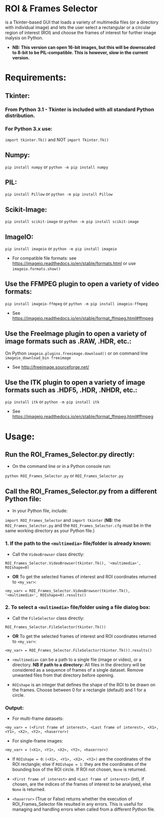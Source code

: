 # ROI & Frames Selector
is a Tkinter-based GUI that loads a variety of multimedia files (or a directory with individual image) and lets the user select a rectangular or a circular region of interest (ROI) and choose the frames of interest for further image inalysis on Python. 

* **NB: This version can open 16-bit images, but this will be downscaled to 8-bit to be PIL-compatible. This is however, slow in the current version.**

# Requirements:
## Tkinter:
### From Python 3.1 - Tkinter is included with all standard Python distribution.
### For Python 3.x use:
`import tkinter.Tk()` and NOT `import Tkinter.Tk()`

## Numpy:
`pip install numpy` or `python -m pip install numpy`

## PIL:
`pip install Pillow` or `python -m pip install Pillow`

## Scikit-Image:
`pip install scikit-image` or `python -m pip install scikit-image`

## ImageIO:
`pip install imageio` or `python -m pip install imageio`
* For compatible file formats: see https://imageio.readthedocs.io/en/stable/formats.html or use `imageio.formats.show()`

## Use the FFMPEG plugin to open a variety of video formats:
`pip install imageio-ffmpeg` or
`python -m pip install imageio-ffmpeg`
* See https://imageio.readthedocs.io/en/stable/format_ffmpeg.html#ffmpeg

## Use the FreeImage plugin to open a variety of image formats such as .RAW, .HDR, etc.:
On Python `imageio.plugins.freeimage.download()` or on command line `imageio_download_bin freeimage`
* See http://freeimage.sourceforge.net/

## Use the ITK plugin to open a variety of image formats such as .HDF5, .HDR, .NHDR, etc.:
`pip install itk` or `python -m pip install itk`
* See https://imageio.readthedocs.io/en/stable/format_ffmpeg.html#ffmpeg

# Usage:
## Run the ROI_Frames_Selector.py directly:
* On the command line or in a Python console run:

`python ROI_Frames_Selector.py` or `ROI_Frames_Selector.py`

## Call the ROI_Frames_Selector.py from a different Python file:
* In your Python file, include:

`import ROI_Frames_Selector` and `import tkinter` (**NB:** the `ROI_Frames_Selector.py` and the `ROI_Frames_Selector.cfg` must be in the same working directory as your Python file.)

### 1. If the path to the `<multimedia>` file/folder is already known:

* Call the `VideoBrowser` class directly:

`ROI_Frames_Selector.VideoBrowser(tkinter.Tk(), '<multimedia>', ROIshape=0)`

* **OR** To get the selected frames of interest and ROI coordinates returned to `<my_var>`:

`<my_var> = ROI_Frames_Selector.VideoBrowser(tkinter.Tk(), '<multimedia>', ROIshape=0).results()`

### 2. To select a `<multimedia>` file/folder using a file dialog box:

* Call the `FileSelector` class directly:

`ROI_Frames_Selector.FileSelector(tkinter.Tk())`

* **OR** To get the selected frames of interest and ROI coordinates returned to `<my_var>`:

`<my_var> = ROI_Frames_Selector.FileSelector(tkinter.Tk()).results()`

* `<multimedia>` can be a path to a single file (image or video), or a directory. **NB if path to a directory:** All files in the directory will be considered as a sequence of frames of a single dataset. Remove unwanted files from that directory before opening.

* `ROIshape` is an integer that defines the shape of the ROI to be drawn on the frames. Choose between 0 for a rectangle (default) and 1 for a circle.

### Output:
* For multi-frame datasets:

`<my_var> = (<First frame of interest>, <Last frame of interest>, <X1>, <Y1>, <X2>, <Y2>, <haserror>)`

* For single-frame images:

`<my_var> = (<X1>, <Y1>, <X2>, <Y2>, <haserror>)`

* If `ROIshape = 0`: `(<X1>, <Y1>, <X2>, <Y2>)` are the coordinates of the ROI rectangle; else if `ROIshape = 1`: they are the coordinates of the bounding box of the ROI circle. If ROI not chosen, `None` is returned.

* `<First frame of interest>` and `<Last frame of interest>` (int), if chosen, are the indices of the frames of interest to be analysed, else `None` is returned.

* `<haserror>` (True or False) returns whether the execution of ROI_Frames_Selector file resulted in any errors. This is useful for managing and handling errors when called from a different Python file.
